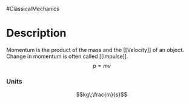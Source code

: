 #ClassicalMechanics
# Description
Momentum is the product of the mass and the [[Velocity]] of an object. Change in momentum is often called [[Impulse]].
$$p=mv$$
### Units
$$kg\;\frac{m}{s}$$